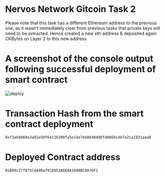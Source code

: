 # Nervos Network Gitcoin Task 2
Please note that this task has a different Ethereum address to the previous one, as it wasn't immediately clear from previous tasks that private keys will need to be extracted. Hence created a new eth address & deposited again CKBytes on Layer 2 to this new address

# A screenshot of the console output following successful deployment of smart contract
![deploy](./deploy-contract.png)

# Transaction Hash from the smart contract deployment
```sh
0xf3a5d460a3a02e50f64116390fa5e14e7eb8648498fd8669c4b7a2ca1931aaa8
```

# Deployed Contract address
```sh
0x880c27f875C4A00a7918953A668A1690BC8A76F2
```